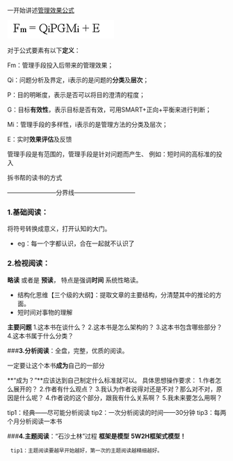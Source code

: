一开始讲述[管理效果公式](http://blog.hiddenwangcc.com/archives/2780)

![](./_image/2017-03-31-22-21-17.jpg)


对于公式要素有以下**定义**：

Fm：管理手段投入后带来的管理效果；

Qi：问题分析及界定，i表示的是问题的**分类**及**层次**；

P：目的明晰度，表示是否可以将目的澄清的程度；

G：目标**有效性**，表示目标是否有效，可用SMART+正向+平衡来进行判断；

Mi：管理手段的多样性，i表示的是管理方法的分类及层次；

E：实时**效果评估**及反馈

管理手段是有范围的，管理手段是针对问题而产生、
例如：短时间的高标准的投入

拆书帮的读书的方式

————————分界线——————————
### **1.基础阅读**：
将符号转换成意义，打开认知的大门。
  - eg：每一个字都认识，合在一起就不认识了

### **2.检视阅读**：
**略读** 或者是 **预读**， 特点是强调**时间** 系统性略读。
 - 结构化思维【三个级的大纲】：提取文章的主要结构，分清楚其中的推论的方面。
 - 短时间对事物的理解

**主要问题**
1.这本书在谈什么？
2.这本书是怎么架构的？
3.这本书包含哪些部分？
4.这本书属于什么分类？

###**3.分析阅读**：全盘，完整，优质的阅读。

一定要让这个本书**成为**自己的一部分

**“成为？”**应该达到自己制定什么标准就可以。
具体思想操作要求：
1.作者怎么展开的？
2.作者有什么观点？
3.我认为作者说得对还是不对？那么对不对，原因是什么呢？
4.作者说的这个部分，跟我有什么关系啊？
5.我未来要怎么用啊？

tip1：经典——尽可能分析阅读
tip2：一次分析阅读的时间——30分钟
tip3：每两个月分析阅读一本书


###**4.主题阅读**：“石沙土林”过程
**框架是模型**
**5W2H框架式模型！**

     tip1：主题阅读要越早开始越好，第一次的主题阅读越精细越好。








